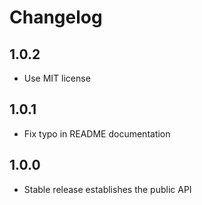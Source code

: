 # Changelog

## 1.0.2
- Use MIT license

## 1.0.1
- Fix typo in README documentation

## 1.0.0
- Stable release establishes the public API
